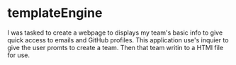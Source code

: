 # templateEngine
I was tasked to create a webpage to displays my team's basic info to give quick access to emails and GitHub profiles. This application use's inquier to give the user promts to create a team. Then that team writin to a HTMl file for use.